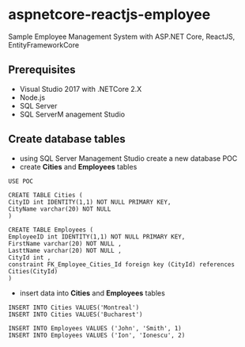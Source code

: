 # aspnetcore-reactjs-employee
Sample Employee Management System with ASP.NET Core, ReactJS, EntityFrameworkCore

## Prerequisites
- Visual Studio 2017 with .NETCore 2.X
- Node.js
- SQL Server
- SQL ServerM anagement Studio

## Create database tables

- using SQL Server  Management Studio create a new database POC
- create __Cities__ and __Employees__ tables

```
USE POC

CREATE TABLE Cities (      
CityID int IDENTITY(1,1) NOT NULL PRIMARY KEY,      
CityName varchar(20) NOT NULL       
)

CREATE TABLE Employees (      
EmployeeID int IDENTITY(1,1) NOT NULL PRIMARY KEY,      
FirstName varchar(20) NOT NULL ,      
LasttName varchar(20) NOT NULL ,      
CityId int ,
constraint FK_Employee_Cities_Id foreign key (CityId) references Cities(CityId)
)

```

- insert data into __Cities__ and __Employees__ tables

```
INSERT INTO Cities VALUES('Montreal')
INSERT INTO Cities VALUES('Bucharest')

INSERT INTO Employees VALUES ('John', 'Smith', 1)
INSERT INTO Employees VALUES ('Ion', 'Ionescu', 2)
```
